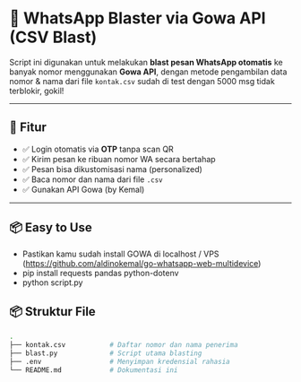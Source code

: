 # 🚀 WhatsApp Blaster via Gowa API (CSV Blast)

Script ini digunakan untuk melakukan **blast pesan WhatsApp otomatis** ke banyak nomor menggunakan **Gowa API**, dengan metode pengambilan data nomor & nama dari file `kontak.csv` sudah di test dengan 5000 msg tidak terblokir, gokil!

---

## 🔧 Fitur
- ✅ Login otomatis via **OTP** tanpa scan QR
- ✅ Kirim pesan ke ribuan nomor WA secara bertahap
- ✅ Pesan bisa dikustomisasi nama (personalized)
- ✅ Baca nomor dan nama dari file `.csv`
- ✅ Gunakan API Gowa (by Kemal)

---
## 📦 Easy to Use
- Pastikan kamu sudah install GOWA di localhost / VPS (https://github.com/aldinokemal/go-whatsapp-web-multidevice)
- pip install requests pandas python-dotenv
- python script.py
 
## 📦 Struktur File

```bash
.
├── kontak.csv           # Daftar nomor dan nama penerima
├── blast.py             # Script utama blasting
├── .env                 # Menyimpan kredensial rahasia
└── README.md            # Dokumentasi ini
